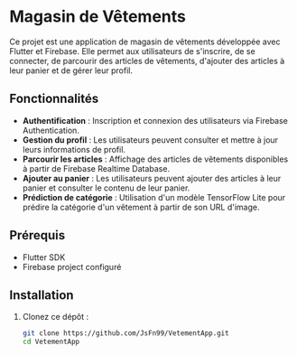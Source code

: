 # Magasin de Vêtements

Ce projet est une application de magasin de vêtements développée avec Flutter et Firebase. Elle permet aux utilisateurs de s'inscrire, de se connecter, de parcourir des articles de vêtements, d'ajouter des articles à leur panier et de gérer leur profil.

## Fonctionnalités

- **Authentification** : Inscription et connexion des utilisateurs via Firebase Authentication.
- **Gestion du profil** : Les utilisateurs peuvent consulter et mettre à jour leurs informations de profil.
- **Parcourir les articles** : Affichage des articles de vêtements disponibles à partir de Firebase Realtime Database.
- **Ajouter au panier** : Les utilisateurs peuvent ajouter des articles à leur panier et consulter le contenu de leur panier.
- **Prédiction de catégorie** : Utilisation d'un modèle TensorFlow Lite pour prédire la catégorie d'un vêtement à partir de son URL d'image.

## Prérequis

- Flutter SDK
- Firebase project configuré

## Installation

1. Clonez ce dépôt :
   ```sh
   git clone https://github.com/JsFn99/VetementApp.git
   cd VetementApp
